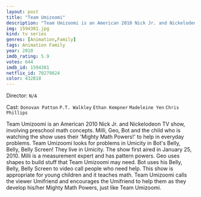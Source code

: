 ```yaml
---
layout: post
title: "Team Umizoomi"
description: "Team Umizoomi is an American 2010 Nick Jr. and Nickelodeon TV show, involving preschool math concepts. Milli, Geo, Bot and the child who is watching the show uses their 'Mighty Math Powers!' to help in everyday problems. Team Umizoomi looks for problems in Umicity in Bot's Belly, Belly, Belly Screen! They live in Umicity. The show first aired in January 25, 2010. Milli is a measurement expert and has pattern powers. Geo uses shapes to build stuff that Team Umizoomi may need. Bot uses his Belly, Belly, Belly Screen to vid.."
img: 1594381.jpg
kind: tv series
genres: [Animation,Family]
tags: Animation Family 
year: 2010
imdb_rating: 5.9
votes: 644
imdb_id: 1594381
netflix_id: 70279824
color: 432818
---
```

Director: `N/A`  

Cast: `Donovan Patton` `P.T. Walkley` `Ethan Kempner` `Madeleine Yen` `Chris Phillips` 

Team Umizoomi is an American 2010 Nick Jr. and Nickelodeon TV show, involving preschool math concepts. Milli, Geo, Bot and the child who is watching the show uses their 'Mighty Math Powers!' to help in everyday problems. Team Umizoomi looks for problems in Umicity in Bot's Belly, Belly, Belly Screen! They live in Umicity. The show first aired in January 25, 2010. Milli is a measurement expert and has pattern powers. Geo uses shapes to build stuff that Team Umizoomi may need. Bot uses his Belly, Belly, Belly Screen to video call people who need help. This show is appropriate for young children and it teaches math. Team Umizoomi calls the viewer Umifriend and encourages the Umifriend to help them as they develop his/her Mighty Math Powers, just like Team Umizoomi.